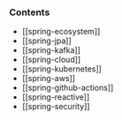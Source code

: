 
### Contents
- [[spring-ecosystem]]
- [[spring-jpa]]
- [[spring-kafka]]
- [[spring-cloud]]
- [[spring-kubernetes]]
- [[spring-aws]]
- [[spring-github-actions]]
- [[spring-reactive]]
- [[spring-security]]
